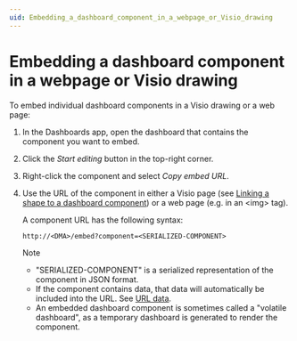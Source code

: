 ```yaml
---
uid: Embedding_a_dashboard_component_in_a_webpage_or_Visio_drawing
---
```


# Embedding a dashboard component in a webpage or Visio drawing

To embed individual dashboard components in a Visio drawing or a web page:

1. In the Dashboards app, open the dashboard that contains the component you want to embed.

1. Click the *Start editing* button in the top-right corner.

1. Right-click the component and select *Copy embed URL*.

1. Use the URL of the component in either a Visio page (see [Linking a shape to a dashboard component](xref:Linking_a_shape_to_a_dashboard_component)) or a web page (e.g. in an \<img> tag).

   A component URL has the following syntax:

   ```txt
   http://<DMA>/embed?component=<SERIALIZED-COMPONENT>
   ```

   > [!NOTE]
   >
   > - "SERIALIZED-COMPONENT" is a serialized representation of the component in JSON format.
   > - If the component contains data, that data will automatically be included into the URL. See [URL data](xref:URL_data).
   > - An embedded dashboard component is sometimes called a "volatile dashboard", as a temporary dashboard is generated to render the component.
